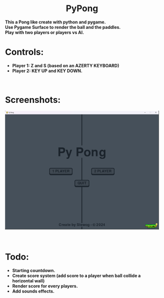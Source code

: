 <h1 align='center'>PyPong</a></h1><p align='center'><b>

This a Pong like create with python and pygame.</br>
Use Pygame Surface to render the ball and the paddles.</br>
Play with two players or players vs AI.</br>

# Controls:
- Player 1: Z and S (based on an AZERTY KEYBOARD)
- Player 2: KEY UP and KEY DOWN.
</br>

# Screenshots:
<p align="center"><img src="assets/screenshots/menu.png"></p>
</br>

# Todo:
- Starting countdown.
- Create score system (add score to a player when ball collide a horizontal wall)
- Render score for every players.
- Add sounds effects.
